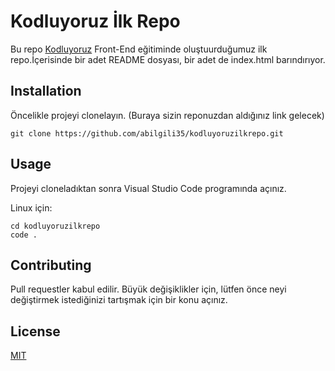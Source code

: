 # Kodluyoruz İlk Repo

Bu repo [Kodluyoruz](https://kodluyoruz.org/) Front-End eğitiminde oluştuurduğumuz ilk repo.İçerisinde bir adet README dosyası, bir adet de index.html barındırıyor.

## Installation 

Öncelikle projeyi clonelayın. (Buraya sizin reponuzdan aldığınız link gelecek)
```
git clone https://github.com/abilgili35/kodluyoruzilkrepo.git
```

## Usage 

Projeyi cloneladıktan sonra Visual Studio Code programında açınız.

Linux için:
```
cd kodluyoruzilkrepo
code .
```

## Contributing

Pull requestler kabul edilir. Büyük değişiklikler için, lütfen önce neyi değiştirmek istediğinizi tartışmak için bir konu açınız.

## License

[MIT](https://choosealicense.com/licenses/mit/)
